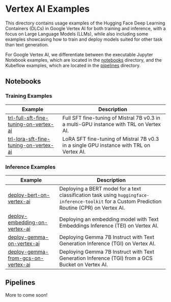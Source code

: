 # Vertex AI Examples

This directory contains usage examples of the Hugging Face Deep Learning Containers (DLCs) in Google Vertex AI for both training and inference, with a focus on Large Language Models (LLMs), while also including some examples showcasing how to train and deploy models suited for other task than text generation.

For Google Vertex AI, we differentiate between the executable Jupyter Notebook examples, which are located in the [notebooks](./notebooks) directory, and the Kubeflow examples, which are located in the [pipelines](./pipelines) directory.

## Notebooks

### Training Examples

| Example                                                                                    | Description                                                                             |
| ------------------------------------------------------------------------------------------ | --------------------------------------------------------------------------------------- |
| [trl-full-sft-fine-tuning-on-vertex-ai](./notebooks/trl-full-sft-fine-tuning-on-vertex-ai) | Full SFT fine-tuning of Mistral 7B v0.3 in a multi-GPU instance with TRL on Vertex AI.  |
| [trl-lora-sft-fine-tuning-on-vertex-ai](./notebooks/trl-lora-sft-fine-tuning-on-vertex-ai) | LoRA SFT fine-tuning of Mistral 7B v0.3 in a single GPU instance with TRL on Vertex AI. |

### Inference Examples

| Example                                                                              | Description                                                                                                                                     |
| ------------------------------------------------------------------------------------ | ----------------------------------------------------------------------------------------------------------------------------------------------- |
| [deploy-bert-on-vertex-ai](./notebooks/deploy-bert-on-vertex-ai)                     | Deploying a BERT model for a text classification task using `huggingface-inference-toolkit` for a Custom Prediction Routine (CPR) on Vertex AI. |
| [deploy-embedding-on-vertex-ai](./notebooks/deploy-embedding-on-vertex-ai)           | Deploying an embedding model with Text Embeddings Inference (TEI) on Vertex AI.                                                                 |
| [deploy-gemma-on-vertex-ai](./notebooks/deploy-gemma-on-vertex-ai)                   | Deploying Gemma 7B Instruct with Text Generation Inference (TGI) on Vertex AI.                                                                  |
| [deploy-gemma-from-gcs-on-vertex-ai](./notebooks/deploy-gemma-from-gcs-on-vertex-ai) | Deploying Gemma 7B Instruct with Text Generation Inference (TGI) from a GCS Bucket on Vertex AI.                                                |

## Pipelines

More to come soon!
